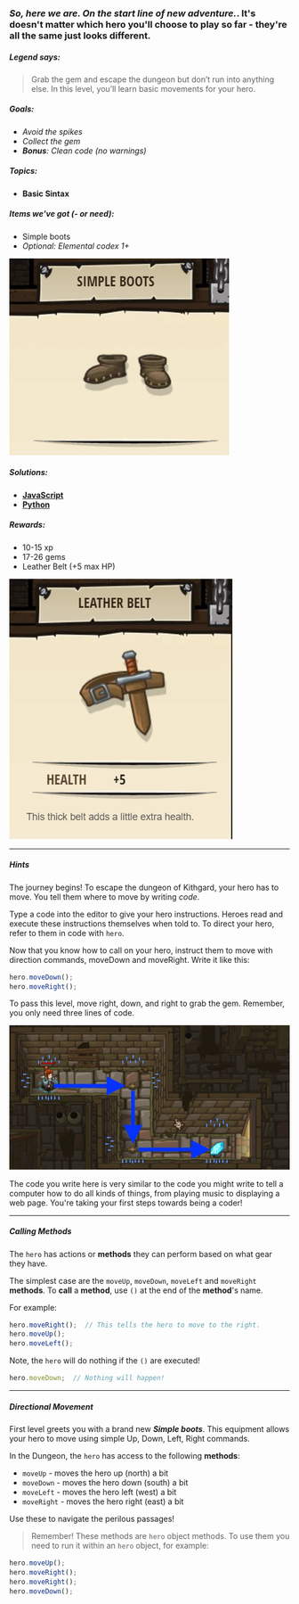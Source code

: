 ### _So, here we are. On the start line of new adventure._. It's doesn't matter which hero you'll choose to play so far - they're all the same just looks different.

##### _Legend says:_
> Grab the gem and escape the dungeon but don’t run into anything else.
In this level, you’ll learn basic movements for your hero.

##### _Goals:_
+ _Avoid the spikes_
+ _Collect the gem_
+ _**Bonus**: Clean code (no warnings)_

##### _Topics:_
+ **Basic Sintax**

##### _Items we've got (- or need):_
+ Simple boots
+ _Optional: Elemental codex 1+_

![](img/simple-boots.jpg) 

##### _Solutions:_
+ **[JavaScript](dungeonsOfKithgard.js)**
+ **[Python](dungeons_of_kithgard.py)**

##### _Rewards:_
+ 10-15 xp
+ 17-26 gems
+ Leather Belt (+5 max HP)

![](img/leather-belt.jpg)

___

##### _Hints_
The journey begins! To escape the dungeon of Kithgard, your hero has to move. You tell them where to move by writing _code_. 

Type a code into the editor to give your hero instructions. Heroes read and execute these instructions themselves when told to. To direct your hero, refer to them in code with `hero`.

Now that you know how to call on your hero, instruct them to move with direction commands, moveDown and moveRight. Write it like this:
```javascript
hero.moveDown();
hero.moveRight();
```
To pass this level, move right, down, and right to grab the gem. Remember, you only need three lines of code.

![](img/dungeons-of-kithgard.jpeg)

The code you write here is very similar to the code you might write to tell a computer how to do all kinds of things, from playing music to displaying a web page. You're taking your first steps towards being a coder!

___

##### _Calling Methods_
The `hero` has actions or **methods** they can perform based on what gear they have.

The simplest case are the `moveUp`, `moveDown`, `moveLeft` and `moveRight` **methods**. To **call** a **method**, use `()` at the end of the **method**'s name.

For example:
```javascript
hero.moveRight();  // This tells the hero to move to the right.
hero.moveUp();
hero.moveLeft();
```

Note, the `hero` will do nothing if the `()` are executed!
```javascript
hero.moveDown;  // Nothing will happen!
```

___

##### _Directional Movement_
First level greets you with a brand new **_Simple boots_**. This equipment allows your hero to move using simple Up, Down, Left, Right commands.

In the Dungeon, the `hero` has access to the following **methods**:
+ `moveUp` - moves the hero up (north) a bit
+ `moveDown` - moves the hero down (south) a bit
+ `moveLeft` - moves the hero left (west) a bit
+ `moveRight` - moves the hero right (east) a bit

Use these to navigate the perilous passages!

> Remember! These methods are `hero` object methods. To use them you need to run it within an `hero` object, for example:
```javascript
hero.moveUp();
hero.moveRight();
hero.moveRight();
hero.moveDown();
```
